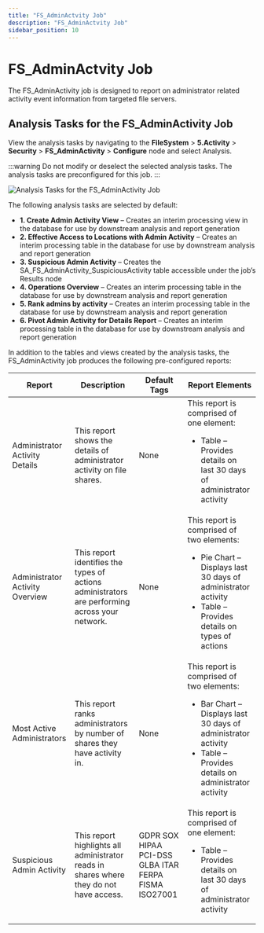 ```yaml
---
title: "FS_AdminActvity Job"
description: "FS_AdminActvity Job"
sidebar_position: 10
---
```


# FS_AdminActvity Job

The FS_AdminActivity job is designed to report on administrator related activity event information
from targeted file servers.

## Analysis Tasks for the FS_AdminActivity Job

View the analysis tasks by navigating to the **FileSystem** > **5.Activity** > **Security** >
**FS_AdminActivity** > **Configure** node and select Analysis.

:::warning
Do not modify or deselect the selected analysis tasks. The analysis tasks are
preconfigured for this job.
:::


![Analysis Tasks for the FS_AdminActivity Job](/img/product_docs/accessanalyzer/11.6/solutions/filesystem/activity/security/adminactivityanalysis.webp)

The following analysis tasks are selected by default:

-   **1. Create Admin Activity View** – Creates an interim processing view in the database for use by
       downstream analysis and report generation
-   **2. Effective Access to Locations with Admin Activity** – Creates an interim processing table in
       the database for use by downstream analysis and report generation
-   **3. Suspicious Admin Activity** – Creates the SA_FS_AdminActivity_SuspiciousActivity table
       accessible under the job’s Results node
-   **4. Operations Overview** – Creates an interim processing table in the database for use by
       downstream analysis and report generation
-   **5. Rank admins by activity** – Creates an interim processing table in the database for use by
       downstream analysis and report generation
-   **6. Pivot Admin Activity for Details Report** – Creates an interim processing table in the database
       for use by downstream analysis and report generation

In addition to the tables and views created by the analysis tasks, the FS_AdminActivity job produces
the following pre-configured reports:

| Report                          | Description                                                                                    | Default Tags                                          | Report Elements                                                                                                                                                                    |
| ------------------------------- | ---------------------------------------------------------------------------------------------- | ----------------------------------------------------- | ---------------------------------------------------------------------------------------------------------------------------------------------------------------------------------- |
| Administrator Activity Details  | This report shows the details of administrator activity on file shares.                        | None                                                  | This report is comprised of one element: <ul><li>Table – Provides details on last 30 days of administrator activity</li></ul>                                                      |
| Administrator Activity Overview | This report identifies the types of actions administrators are performing across your network. | None                                                  | This report is comprised of two elements: <ul><li>Pie Chart – Displays last 30 days of administrator activity</li><li>Table – Provides details on types of actions</li></ul>       |
| Most Active Administrators      | This report ranks administrators by number of shares they have activity in.                    | None                                                  | This report is comprised of two elements: <ul><li>Bar Chart – Displays last 30 days of administrator activity</li><li>Table – Provides details on administrator activity</li></ul> |
| Suspicious Admin Activity       | This report highlights all administrator reads in shares where they do not have access.        | GDPR SOX HIPAA PCI-DSS GLBA ITAR FERPA FISMA ISO27001 | This report is comprised of one element: <ul><li>Table – Provides details on last 30 days of administrator activity</li></ul>                                                      |


